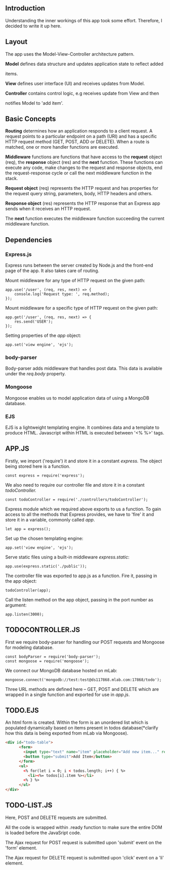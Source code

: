 ## Introduction

Understanding the inner workings of this app took some effort. Therefore, I decided to write it up here.

## Layout

The app uses the Model-View-Controller architecture pattern.

**Model** defines data structure and updates application state to reflect added

items.

**View** defines user interface (UI) and receives updates from Model.

**Controller** contains control logic, e.g receives update from View and then

notifies Model to &#39;add item&#39;.

## Basic Concepts

**Routing** determines how an application responds to a client request. A request points to a particular endpoint on a path (URI) and has a specific HTTP request method (GET, POST, ADD or DELETE). When a route is matched, one or more handler functions are executed.

**Middleware** functions are functions that have access to the **request** object (req), the **response** object (res) and the **next** function. These functions can execute any code, make changes to the request and response objects, end the request-response cycle or call the next middleware function in the stack.

**Request object** (req) represents the HTTP request and has properties for the request query string, parameters, body, HTTP headers and others.

**Response object** (res) represents the HTTP response that an Express app sends when it receives an HTTP request.

The **next** function executes the middleware function succeeding the current middleware function.

## Dependencies

### Express.js

Express runs between the server created by Node.js and the front-end page of the app. It also takes care of routing.

Mount middleware for any type of HTTP request on the given path:

```JS
app.use('/user', (req, res, next) => {
	console.log('Request type: ', req.method);
});
```

Mount middleware for a specific type of HTTP request on the given path:

```JS
app.get('/user', (req, res, next) => {
	res.send('USER');
});
```

Setting properties of the _app_ object:

```JS
app.set('view engine', 'ejs');
```

### body-parser

Body-parser adds middleware that handles post data. This data is available under the _req.body_ property.

### Mongoose

Mongoose enables us to model application data of using a MongoDB database.

### EJS

EJS is a lightweight templating engine. It combines data and a template to produce HTML. Javascript within HTML is executed between &#39;&lt;% %&gt;&#39; tags.

## APP.JS

Firstly, we import (&#39;require&#39;) it and store it in a constant _express._ The object being stored here is a function.

```JS
const express = require('express');
```

We also need to require our controller file and store it in a constant _todoController._

```JS
const todoController = require('./controllers/todoController');
```

Express module which we required above exports to us a function. To gain access to all the methods that Express provides, we have to &#39;fire&#39; it and store it in a variable, commonly called _app_.

```JS
let app = express();
```

Set up the chosen templating engine:

```JS
app.set('view engine', 'ejs');
```

Serve static files using a built-in middleware _express.static_:

```JS
app.use(express.static('./public'));
```

The controller file was exported to app.js as a function. Fire it, passing in the app object:

```JS
todoController(app);
```

Call the listen method on the app object, passing in the port number as argument:

```JS
app.listen(3000);
```

## TODOCONTROLLER.JS

First we require body-parser for handling our POST requests and Mongoose for modeling database.

```JS
const bodyParser = require('body-parser');
const mongoose = require('mongoose');
```

We connect our MongoDB database hosted on mLab:

```JS
mongoose.connect('mongodb://test:test@ds117868.mlab.com:17868/todo');
```

Three URL methods are defined here – GET, POST and DELETE which are wrapped in a single function and exported for use in _app.js_.

## TODO.EJS

An html form is created. Within the form is an unordered list which is populated dynamically based on items present in todos database(\*clarify how this data is being exported from mLab via Mongoose).

```HTML
<div id="todo-table">
      <form>
        <input type="text" name="item" placeholder="Add new item..." required>
        <button type="submit">Add Item</button>
      </form>
      <ul>
        <% for(let i = 0; i < todos.length; i++) { %>
          <li><%= todos[i].item %></li>
        <% } %>
      </ul>
</div>
```

## TODO-LIST.JS

Here, POST and DELETE requests are submitted.

All the code is wrapped within .ready function to make sure the entire DOM is loaded before the JavaSript code.

The Ajax request for POST request is submitted upon &#39;submit&#39; event on the &#39;form&#39; element.

The Ajax request for DELETE request is submitted upon &#39;click&#39; event on a &#39;li&#39; element.
